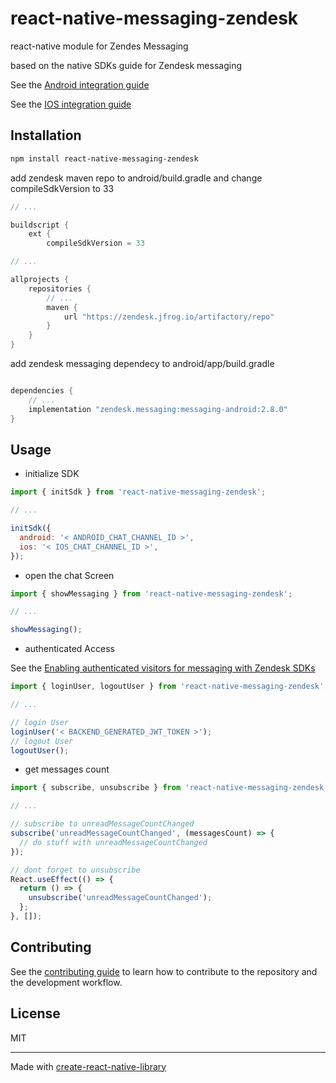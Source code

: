 # react-native-messaging-zendesk

react-native module for Zendes Messaging

based on the native SDKs guide for Zendesk messaging

See the [Android integration guide](https://developer.zendesk.com/documentation/zendesk-web-widget-sdks/sdks/web/getting_started/)

See the [IOS integration guide](https://developer.zendesk.com/documentation/zendesk-web-widget-sdks/sdks/ios/getting_started/)

## Installation

```sh
npm install react-native-messaging-zendesk
```

add zendesk maven repo to android/build.gradle and change compileSdkVersion to 33

```gradle
// ...

buildscript {
    ext {
        compileSdkVersion = 33

// ...

allprojects {
    repositories {
        // ...
        maven {
            url "https://zendesk.jfrog.io/artifactory/repo"
        }
    }
}
```

add zendesk messaging dependecy to android/app/build.gradle

```gradle

dependencies {
    // ...
    implementation "zendesk.messaging:messaging-android:2.8.0"
}
```

## Usage

- initialize SDK

```js
import { initSdk } from 'react-native-messaging-zendesk';

// ...

initSdk({
  android: '< ANDROID_CHAT_CHANNEL_ID >',
  ios: '< IOS_CHAT_CHANNEL_ID >',
});
```

- open the chat Screen

```js
import { showMessaging } from 'react-native-messaging-zendesk';

// ...

showMessaging();
```

- authenticated Access

See the [Enabling authenticated visitors for messaging with Zendesk SDKs](https://developer.zendesk.com/documentation/zendesk-web-widget-sdks/sdks/web/enabling_auth_visitors/)

```js
import { loginUser, logoutUser } from 'react-native-messaging-zendesk';

// ...

// login User
loginUser('< BACKEND_GENERATED_JWT_TOKEN >');
// logout User
logoutUser();
```

- get messages count

```js
import { subscribe, unsubscribe } from 'react-native-messaging-zendesk';

// ...

// subscribe to unreadMessageCountChanged
subscribe('unreadMessageCountChanged', (messagesCount) => {
  // do stuff with unreadMessageCountChanged
});

// dont forget to unsubscribe
React.useEffect(() => {
  return () => {
    unsubscribe('unreadMessageCountChanged');
  };
}, []);
```

## Contributing

See the [contributing guide](CONTRIBUTING.md) to learn how to contribute to the repository and the development workflow.

## License

MIT

---

Made with [create-react-native-library](https://github.com/callstack/react-native-builder-bob)
